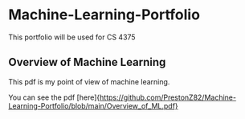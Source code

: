 # Machine-Learning-Portfolio
This portfolio will be used for CS 4375

## Overview of Machine Learning
This pdf is my point of view of machine learning. 

You can see the pdf [here]{https://github.com/PrestonZ82/Machine-Learning-Portfolio/blob/main/Overview_of_ML.pdf}




